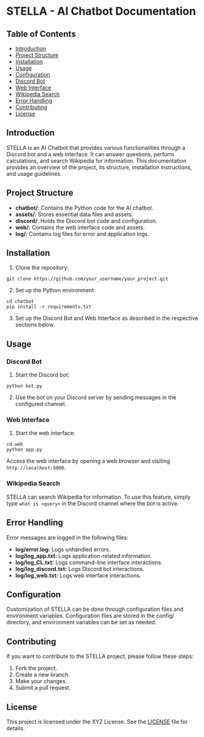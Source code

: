  # STELLA - AI Chatbot Documentation
 
 ## Table of Contents

 - [Introduction]()
 - [Project Structure]()
 - [Installation]()
 - [Usage]()
 - [Configuration]()
 - [Discord Bot]()
 - [Web Interface]()
 - [Wikipedia Search]()
 - [Error Handling]()
 - [Contributing]()
 - [License]()

 ## Introduction
 
STELLA is an AI Chatbot that provides various functionalities through a Discord bot and a web interface. It can answer questions, perform calculations, and search Wikipedia for information. This documentation provides an overview of the project, its structure, installation instructions, and usage guidelines.

 ## Project Structure

 - **chatbot/**: Contains the Python code for the AI chatbot.
 - **assets/**: Stores essential data files and assets.
 - **discord/**: Holds the Discord bot code and configuration.
 - **web/:** Contains the web interface code and assets.
 - **log/:** Contains log files for error and application logs.

 ## Installation
 
1. Clone the repository:

```
git clone https://github.com/your_username/your_project.git
```

2. Set up the Python environment:

```
cd chatbot
pip install -r requirements.txt
```

3. Set up the Discord Bot and Web Interface as described in the respective sections below.

 ## Usage
 
 ### Discord Bot
 
1. Start the Discord bot:

```
python bot.py
```

2. Use the bot on your Discord server by sending messages in the configured channel.

 ### Web Interface
 
1. Start the web interface:

```
cd web
python app.py
```

Access the web interface by opening a web browser and visiting `http://localhost:5000`.

 ### Wikipedia Search
 
STELLA can search Wikipedia for information. To use this feature, simply type `what is <query>` in the Discord channel where the bot is active.

## Error Handling

Error messages are logged in the following files:

 - **log/error.log:** Logs unhandled errors.
 - **log/log_app.txt:** Logs application-related information.
 - **log/log_CL.txt:** Logs command-line interface interactions.
 - **log/log_discord.txt:** Logs Discord bot interactions.
 - **log/log_web.txt:** Logs web interface interactions.

 ## Configuration
 
Customization of STELLA can be done through configuration files and environment variables. Configuration files are stored in the config/ directory, and environment variables can be set as needed.

 ## Contributing

If you want to contribute to the STELLA project, please follow these steps:

1. Fork the project.
2. Create a new branch.
3. Make your changes.
4. Submit a pull request.

 ## License
This project is licensed under the XYZ License. See the [LICENSE]() file for details.
